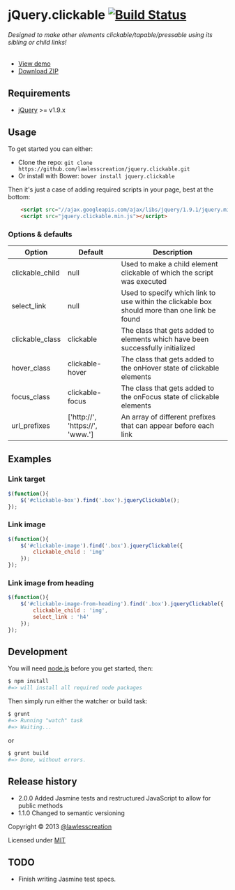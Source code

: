 # jQuery.clickable [![Build Status](https://travis-ci.org/lawlesscreation/jquery.clickable.svg?branch=master)](https://travis-ci.org/lawlesscreation/jquery.clickable)
###### Designed to make other elements clickable/tapable/pressable using its sibling or child links!

 - [View demo](http://lawlesscreation.github.io/jquery.clickable/)
 - [Download ZIP](https://github.com/lawlesscreation/jquery.clickable/archive/master.zip)


## Requirements

 - [jQuery](http://jquery.com) >= v1.9.x


## Usage

To get started you can either:

 - Clone the repo: `git clone https://github.com/lawlesscreation/jquery.clickable.git`
 - Or install with Bower: `bower install jquery.clickable`

Then it's just a case of adding required scripts in your page, best at the bottom:

```html
    <script src="//ajax.googleapis.com/ajax/libs/jquery/1.9.1/jquery.min.js"></script>
    <script src="jquery.clickable.min.js"></script>
```

### Options &amp; defaults

<table>
    <thead>
        <tr>
            <th>Option</th>
            <th>Default</th>
            <th>Description</th>
        </tr>
    </thead>
    <tbody>
        <tr>
            <td>clickable_child</td>
            <td>null</td>
            <td>Used to make a child element clickable of which the script was executed</td>
        </tr>
        <tr>
            <td>select_link</td>
            <td>null</td>
            <td>Used to specify which link to use within the clickable box should more than one link be found</td>
        </tr>
        <tr>
            <td>clickable_class</td>
            <td>clickable</td>
            <td>The class that gets added to elements which have been successfully initialized</td>
        </tr>
        <tr>
            <td>hover_class</td>
            <td>clickable-hover</td>
            <td>The class that gets added to the onHover state of clickable elements</td>
        </tr>
        <tr>
            <td>focus_class</td>
            <td>clickable-focus</td>
            <td>The class that gets added to the onFocus state of clickable elements</td>
        </tr>
        <tr>
            <td>url_prefixes</td>
            <td>['http://', 'https://', 'www.']</td>
            <td>An array of different prefixes that can appear before each link</td>
        </tr>
    </tbody>
</table>


## Examples

### Link target

```javascript
$(function(){
    $('#clickable-box').find('.box').jqueryClickable();
});
```

### Link image

```javascript
$(function(){
    $('#clickable-image').find('.box').jqueryClickable({
        clickable_child : 'img'
    });
});
```

### Link image from heading

```javascript
$(function(){
    $('#clickable-image-from-heading').find('.box').jqueryClickable({
        clickable_child : 'img',
        select_link : 'h4'
    });
});
```


## Development

You will need [node.js](http://nodejs.org/) before you get started, then:

```bash
$ npm install
#=> will install all required node packages
```

Then simply run either the watcher or build task:

```bash
$ grunt
#=> Running "watch" task
#=> Waiting...
```

or

```bash
$ grunt build
#=> Done, without errors.
```


## Release history
 - 2.0.0 Added Jasmine tests and restructured JavaScript to allow for public methods
 - 1.1.0 Changed to semantic versioning

Copyright &copy; 2013 [@lawlesscreation](http://twitter.com/lawlesscreation)

Licensed under [MIT](http://opensource.org/licenses/mit-license.php)


## TODO
 - Finish writing Jasmine test specs.
